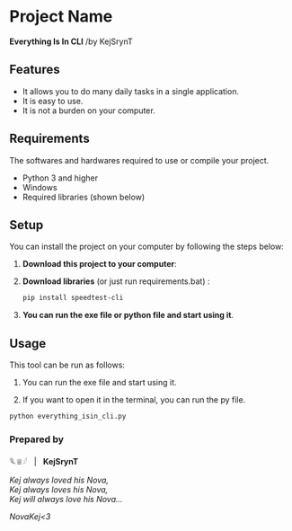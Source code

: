 # Project Name

**Everything Is In CLI** /by KejSrynT


## Features

- It allows you to do many daily tasks in a single application.
- It is easy to use.
- It is not a burden on your computer.

## Requirements

The softwares and hardwares required to use or compile your project.

- Python 3 and higher
- Windows 
- Required libraries (shown below)

## Setup

You can install the project on your computer by following the steps below:

1. **Download this project to your computer**:
    
2. **Download libraries** (or just run requirements.bat) :
    ```bash
    pip install speedtest-cli
    ```
3. **You can run the exe file or python file and start using it**.

## Usage

This tool can be run as follows:

1. You can run the exe file and start using it.

2. If you want to open it in the terminal, you can run the py file.

```bash
python everything_isin_cli.py
```


### Prepared by

𓆰♕𓆪 &nbsp;&nbsp;| &nbsp;&nbsp;**KejSrynT**

*Kej always loved his Nova,  
Kej always loves his Nova,  
Kej will always love his Nova...*



*NovaKej<3*